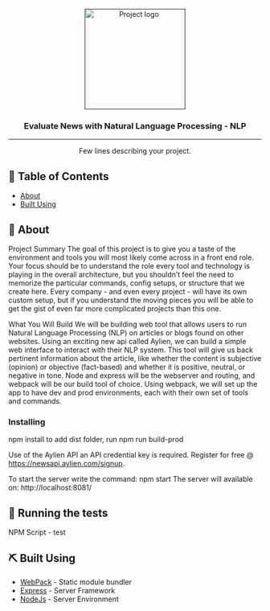 <p align="center">
  <a href="" rel="noopener">
 <img width=200px height=200px src="https://i.imgur.com/6wj0hh6.jpg" alt="Project logo"></a>
</p>

<h3 align="center">
Evaluate News with Natural Language Processing - NLP</h3>


---

<p align="center"> Few lines describing your project.
    <br> 
</p>

## 📝 Table of Contents

- [About](#about)
- [Built Using](#built_using)

## 🧐 About <a name = "about"></a>

Project Summary
The goal of this project is to give you a taste of the environment and tools you will most likely come across in a front end role. Your focus should be to understand the role every tool and technology is playing in the overall architecture, but you shouldn’t feel the need to memorize the particular commands, config setups, or structure that we create here. Every company - and even every project - will have its own custom setup, but if you understand the moving pieces you will be able to get the gist of even far more complicated projects than this one. 

What You Will Build
We will be building web tool that allows users to run Natural Language Processing (NLP) on articles or blogs found on other websites. Using an exciting new api called Aylien, we can build a simple web interface to interact with their NLP system. This tool will give us back pertinent information about the article, like whether the content is subjective (opinion) or objective (fact-based) and whether it is positive, neutral, or negative in tone. 
Node and express will be the webserver and routing, and webpack will be our build tool of choice. Using webpack, we will set up the app to have dev and prod environments, each with their own set of tools and commands. 

### Installing

npm install
to add dist folder, run
npm run build-prod

Use of the Aylien API an API credential key is required. Register for free @ https://newsapi.aylien.com/signup.

To start the server write the command:
npm start
The server will available on:
http://localhost:8081/

## 🔧 Running the tests <a name = "tests"></a>

NPM Script - test

## ⛏️ Built Using <a name = "built_using"></a>
- [WebPack](https://.js.org/) - Static module bundler
- [Express](https://expressjs.com/) - Server Framework
- [NodeJs](https://nodejs.org/en/) - Server Environment


